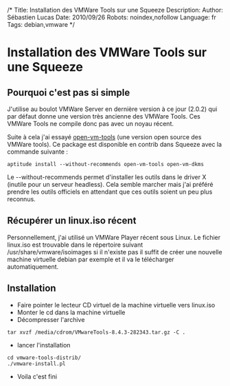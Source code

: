 /*
Title: Installation des VMWare Tools sur une Squeeze
Description: 
Author: Sébastien Lucas
Date: 2010/09/26
Robots: noindex,nofollow
Language: fr
Tags: debian,vmware
*/
# Installation des VMWare Tools sur une Squeeze

## Pourquoi c'est pas si simple
J'utilise au boulot VMWare Server en dernière version à ce jour (2.0.2) qui par défaut donne une version très ancienne des VMWare Tools. Ces VMWare Tools ne compile donc pas avec un noyau récent.

Suite à cela j'ai essayé [open-vm-tools](http://open-vm-tools.sourceforge.net/) (une version open source des VMWare tools). Ce package est disponible en contrib dans Squeeze avec la commande suivante :
```
aptitude install --without-recommends open-vm-tools open-vm-dkms
```
Le --without-recommends permet d'installer les outils dans le driver X (inutile pour un serveur headless). Cela semble marcher mais j'ai préféré prendre les outils officiels en attendant que ces outils soient un peu plus reconnus.

## Récupérer un linux.iso récent

Personnellement, j'ai utilisé un VMWare Player récent sous Linux. Le fichier linux.iso est trouvable dans le répertoire suivant /usr/share/vmware/isoimages si il n'existe pas il suffit de créer une nouvelle machine virtuelle debian par exemple et il va le télécharger automatiquement.

## Installation

*	Faire pointer le lecteur CD virtuel de la machine virtuelle vers linux.iso
*	Monter le cd dans la machine virtuelle
*	Décompresser l'archive
```
tar xvzf /media/cdrom/VMwareTools-8.4.3-282343.tar.gz -C .
```
*	lancer l'installation
```
cd vmware-tools-distrib/
./vmware-install.pl
```
*	Voila c'est fini

